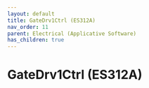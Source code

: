 ```yaml
---
layout: default
title: GateDrv1Ctrl (ES312A)
nav_order: 11
parent: Electrical (Applicative Software)
has_children: true
---
```

# GateDrv1Ctrl (ES312A)
